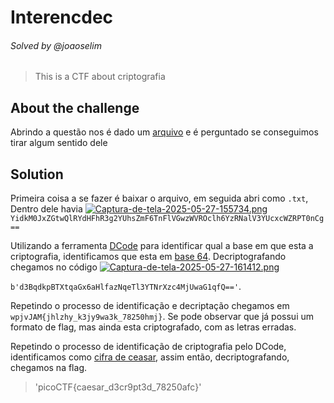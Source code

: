 # Interencdec
###### Solved by @joaoselim
>This is a CTF about criptografia
## About the challenge
Abrindo a questão nos é dado um [arquivo](https://artifacts.picoctf.net/c_titan/2/enc_flag) e é perguntado se conseguimos tirar algum sentido dele
## Solution
Primeira coisa a se fazer é baixar o arquivo, em seguida abri como `.txt`, Dentro dele havia [![Captura-de-tela-2025-05-27-155734.png](https://i.postimg.cc/VLyXFQSj/Captura-de-tela-2025-05-27-155734.png)](https://postimg.cc/6T079Pf3)
`YidkM0JxZGtwQlRYdHFhR3g2YUhsZmF6TnFlVGwzWVROclh6YzRNalV3YUcxcWZRPT0nCg==`

Utilizando a ferramenta [DCode](https://www.dcode.fr/cipher-identifier) para identificar qual a base em que esta a criptografia, identificamos que esta em [base 64](https://pt.wikipedia.org/wiki/Base64). Decriptografando chegamos no código [![Captura-de-tela-2025-05-27-161412.png](https://i.postimg.cc/cJfprN8X/Captura-de-tela-2025-05-27-161412.png)](https://postimg.cc/Lq6CbwD1)

`b'd3BqdkpBTXtqaGx6aHlfazNqeTl3YTNrXzc4MjUwaG1qfQ=='`.


Repetindo o processo de identificação e decriptação chegamos em `wpjvJAM{jhlzhy_k3jy9wa3k_78250hmj}`. Se pode observar que já possui um formato de flag, mas ainda esta criptografado, com as letras erradas.

Repetindo o processo de identificação de criptografia pelo DCode, identificamos como [cifra de ceasar](https://pt.wikipedia.org/wiki/Cifra_de_C%C3%A9sar), assim então, decriptografando, chegamos na flag.
>'picoCTF{caesar_d3cr9pt3d_78250afc}'
